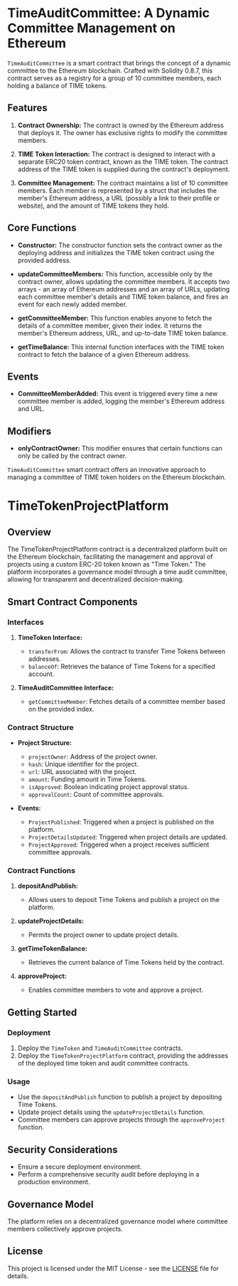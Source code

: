 # TimeAuditCommittee: A Dynamic Committee Management on Ethereum

`TimeAuditCommittee` is a smart contract that brings the concept of a dynamic committee to the Ethereum blockchain. Crafted with Solidity 0.8.7, this contract serves as a registry for a group of 10 committee members, each holding a balance of TIME tokens.

## Features

1. **Contract Ownership:** The contract is owned by the Ethereum address that deploys it. The owner has exclusive rights to modify the committee members.

2. **TIME Token Interaction:** The contract is designed to interact with a separate ERC20 token contract, known as the TIME token. The contract address of the TIME token is supplied during the contract's deployment.

3. **Committee Management:** The contract maintains a list of 10 committee members. Each member is represented by a struct that includes the member's Ethereum address, a URL (possibly a link to their profile or website), and the amount of TIME tokens they hold.

## Core Functions

- **Constructor:** The constructor function sets the contract owner as the deploying address and initializes the TIME token contract using the provided address.

- **updateCommitteeMembers:** This function, accessible only by the contract owner, allows updating the committee members. It accepts two arrays - an array of Ethereum addresses and an array of URLs, updating each committee member's details and TIME token balance, and fires an event for each newly added member.

- **getCommitteeMember:** This function enables anyone to fetch the details of a committee member, given their index. It returns the member's Ethereum address, URL, and up-to-date TIME token balance.

- **getTimeBalance:** This internal function interfaces with the TIME token contract to fetch the balance of a given Ethereum address.

## Events

- **CommitteeMemberAdded:** This event is triggered every time a new committee member is added, logging the member's Ethereum address and URL.

## Modifiers

- **onlyContractOwner:** This modifier ensures that certain functions can only be called by the contract owner.

`TimeAuditCommittee` smart contract offers an innovative approach to managing a committee of TIME token holders on the Ethereum blockchain.







# TimeTokenProjectPlatform

## Overview

The TimeTokenProjectPlatform contract is a decentralized platform built on the Ethereum blockchain, facilitating the management and approval of projects using a custom ERC-20 token known as "Time Token." The platform incorporates a governance model through a time audit committee, allowing for transparent and decentralized decision-making.

## Smart Contract Components

### Interfaces

1. **TimeToken Interface:**
   - `transferFrom`: Allows the contract to transfer Time Tokens between addresses.
   - `balanceOf`: Retrieves the balance of Time Tokens for a specified account.

2. **TimeAuditCommittee Interface:**
   - `getCommitteeMember`: Fetches details of a committee member based on the provided index.

### Contract Structure

- **Project Structure:**
  - `projectOwner`: Address of the project owner.
  - `hash`: Unique identifier for the project.
  - `url`: URL associated with the project.
  - `amount`: Funding amount in Time Tokens.
  - `isApproved`: Boolean indicating project approval status.
  - `approvalCount`: Count of committee approvals.

- **Events:**
  - `ProjectPublished`: Triggered when a project is published on the platform.
  - `ProjectDetailsUpdated`: Triggered when project details are updated.
  - `ProjectApproved`: Triggered when a project receives sufficient committee approvals.

### Contract Functions

1. **depositAndPublish:**
   - Allows users to deposit Time Tokens and publish a project on the platform.

2. **updateProjectDetails:**
   - Permits the project owner to update project details.

3. **getTimeTokenBalance:**
   - Retrieves the current balance of Time Tokens held by the contract.

4. **approveProject:**
   - Enables committee members to vote and approve a project.

## Getting Started

### Deployment

1. Deploy the `TimeToken` and `TimeAuditCommittee` contracts.
2. Deploy the `TimeTokenProjectPlatform` contract, providing the addresses of the deployed time token and audit committee contracts.

### Usage

- Use the `depositAndPublish` function to publish a project by depositing Time Tokens.
- Update project details using the `updateProjectDetails` function.
- Committee members can approve projects through the `approveProject` function.

## Security Considerations

- Ensure a secure deployment environment.
- Perform a comprehensive security audit before deploying in a production environment.

## Governance Model

The platform relies on a decentralized governance model where committee members collectively approve projects.

## License

This project is licensed under the MIT License - see the [LICENSE](LICENSE) file for details.

